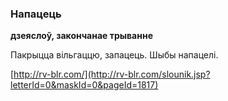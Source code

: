 ### Напацець
**дзеяслоў, закончанае трыванне**

Пакрыцца вільгаццю, запацець. Шыбы напацелі.

<a rel="author">[http://rv-blr.com/](http://rv-blr.com/slounik.jsp?letterId=0&maskId=0&pageId=1817)</a>
